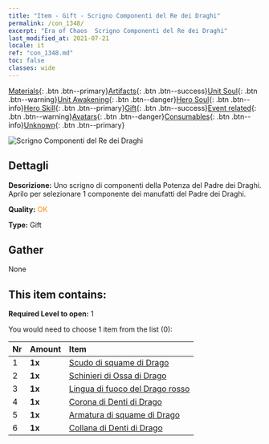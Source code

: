 ```yaml
---
title: "Item - Gift - Scrigno Componenti del Re dei Draghi"
permalink: /con_1348/
excerpt: "Era of Chaos  Scrigno Componenti del Re dei Draghi"
last_modified_at: 2021-07-21
locale: it
ref: "con_1348.md"
toc: false
classes: wide
---
```

 [Materials](/ItemsIT/){: .btn .btn--primary}[Artifacts](/ItemsIT/Artifacts/){: .btn .btn--success}[Unit Soul](/ItemsIT/UnitSoul/){: .btn .btn--warning}[Unit Awakening](/ItemsIT/UnitAwakening/){: .btn .btn--danger}[Hero Soul](/ItemsIT/HeroSoul/){: .btn .btn--info}[Hero Skill](/ItemsIT/HeroSkill/){: .btn .btn--primary}[Gift](/ItemsIT/Gift/){: .btn .btn--success}[Event related](/ItemsIT/Events/){: .btn .btn--warning}[Avatars](/ItemsIT/Avatars/){: .btn .btn--danger}[Consumables](/ItemsIT/Consumables/){: .btn .btn--info}[Unknown](/ItemsIT/Unknown/){: .btn .btn--primary}

 ![Scrigno Componenti del Re dei Draghi](/images/t/i_906025.png)

## Dettagli
 **Descrizione:** Uno scrigno di componenti della Potenza del Padre dei Draghi. Aprilo per selezionare 1 componente dei manufatti del Padre dei Draghi.

 **Quality:** <span style="color: #FF8C00">OK</span>

 **Type:** Gift

## Gather

  None

## This item contains:

 **Required Level to open:** 1

 You would need to choose 1 item from the list (0):

  | Nr | Amount |     Item    |
  |:---|:-------|:------------|
  | 1 |  **1x** | [Scudo di squame di Drago](/ItemsIT/art_144/) |  | 
  | 2 |  **1x** | [Schinieri di Ossa di Drago](/ItemsIT/art_145/) |  | 
  | 3 |  **1x** | [Lingua di fuoco del Drago rosso](/ItemsIT/art_146/) |  | 
  | 4 |  **1x** | [Corona di Denti di Drago](/ItemsIT/art_147/) |  | 
  | 5 |  **1x** | [Armatura di squame di Drago](/ItemsIT/art_148/) |  | 
  | 6 |  **1x** | [Collana di Denti di Drago](/ItemsIT/art_149/) |  | 

